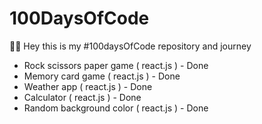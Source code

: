 # 100DaysOfCode

👋🏼 Hey this is my #100daysOfCode repository and journey

- Rock scissors paper game ( react.js ) - Done
- Memory card game ( react.js ) - Done
- Weather app ( react.js ) - Done
- Calculator ( react.js ) - Done
- Random background color ( react.js ) - Done
